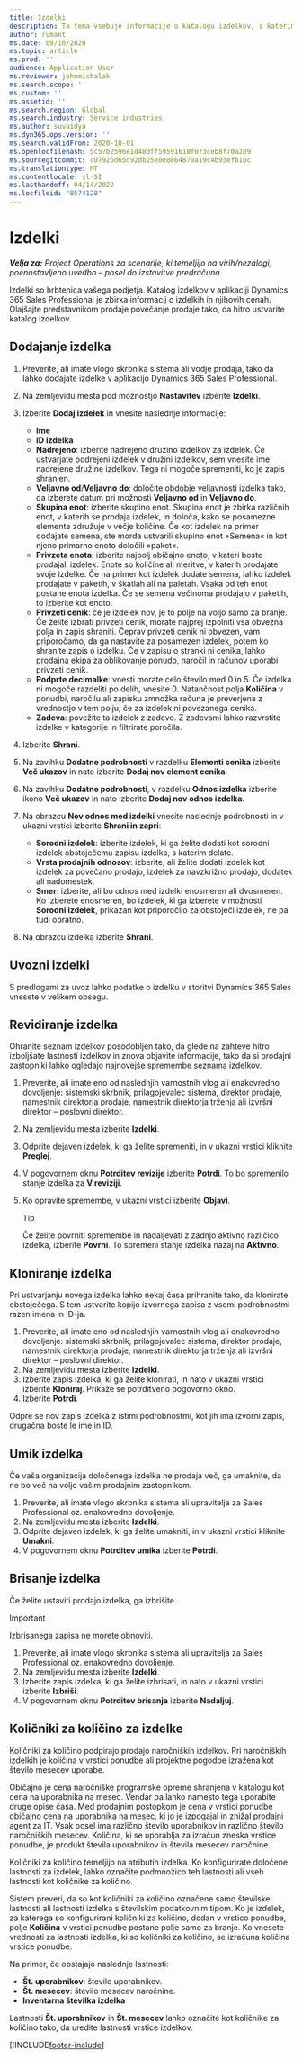 ```yaml
---
title: Izdelki
description: Ta tema vsebuje informacije o katalogu izdelkov, s katerimi lahko strankam posredujete informacije o izdelkih in cenah, ki jih ponuja vaša organizacija.
author: rumant
ms.date: 09/18/2020
ms.topic: article
ms.prod: ''
audience: Application User
ms.reviewer: johnmichalak
ms.search.scope: ''
ms.custom: ''
ms.assetid: ''
ms.search.region: Global
ms.search.industry: Service industries
ms.author: suvaidya
ms.dyn365.ops.version: ''
ms.search.validFrom: 2020-10-01
ms.openlocfilehash: 5c57b2596e1d480ff59591618f073ceb8f70a289
ms.sourcegitcommit: c0792bd65d92db25e0e8864879a19c4b93efb10c
ms.translationtype: MT
ms.contentlocale: sl-SI
ms.lasthandoff: 04/14/2022
ms.locfileid: "8574128"
---
```

# <a name="products"></a>Izdelki

_**Velja za:** Project Operations za scenarije, ki temeljijo na virih/nezalogi, poenostavljeno uvedbo – posel do izstavitve predračuna_

Izdelki so hrbtenica vašega podjetja. Katalog izdelkov v aplikaciji Dynamics 365 Sales Professional je zbirka informacij o izdelkih in njihovih cenah. Olajšajte predstavnikom prodaje povečanje prodaje tako, da hitro ustvarite katalog izdelkov.

## <a name="add-a-product"></a>Dodajanje izdelka

1.  Preverite, ali imate vlogo skrbnika sistema ali vodje prodaja, tako da lahko dodajate izdelke v aplikacijo Dynamics 365 Sales Professional.
2.  Na zemljevidu mesta pod možnostjo **Nastavitev** izberite **Izdelki**.
3.  Izberite **Dodaj izdelek** in vnesite naslednje informacije:

    -  **Ime**
    -  **ID izdelka**
    -  **Nadrejeno**: izberite nadrejeno družino izdelkov za izdelek. Če ustvarjate podrejeni izdelek v družini izdelkov, sem vnesite ime nadrejene družine izdelkov. Tega ni mogoče spremeniti, ko je zapis shranjen.
    -  **Veljavno od**/**Veljavno do**: določite obdobje veljavnosti izdelka tako, da izberete datum pri možnosti **Veljavno od** in **Veljavno do**.
    -  **Skupina enot**: izberite skupino enot. Skupina enot je zbirka različnih enot, v katerih se prodaja izdelek, in določa, kako se posamezne elemente združuje v večje količine. Če kot izdelek na primer dodajate semena, ste morda ustvarili skupino enot »Semena« in kot njeno primarno enoto določili »paket«.
    -  **Privzeta enota**: izberite najbolj običajno enoto, v kateri boste prodajali izdelek. Enote so količine ali meritve, v katerih prodajate svoje izdelke. Če na primer kot izdelek dodate semena, lahko izdelek prodajate v paketih, v škatlah ali na paletah. Vsaka od teh enot postane enota izdelka. Če se semena večinoma prodajajo v paketih, to izberite kot enoto.
    -  **Privzeti cenik**: če je izdelek nov, je to polje na voljo samo za branje. Če želite izbrati privzeti cenik, morate najprej izpolniti vsa obvezna polja in zapis shraniti. Čeprav privzeti cenik ni obvezen, vam priporočamo, da ga nastavite za posamezen izdelek, potem ko shranite zapis o izdelku. Če v zapisu o stranki ni cenika, lahko prodajna ekipa za oblikovanje ponudb, naročil in računov uporabi privzeti cenik.
    -  **Podprte decimalke**: vnesti morate celo število med 0 in 5. Če izdelka ni mogoče razdeliti po delih, vnesite 0. Natančnost polja **Količina** v ponudbi, naročilu ali zapisku zmnožka računa je preverjena z vrednostjo v tem polju, če za izdelek ni povezanega cenika.
    -  **Zadeva**: povežite ta izdelek z zadevo. Z zadevami lahko razvrstite izdelke v kategorije in filtrirate poročila.

4.  Izberite **Shrani**.
5.  Na zavihku **Dodatne podrobnosti** v razdelku **Elementi cenika** izberite **Več ukazov** in nato izberite **Dodaj nov element cenika**.
7.  Na zavihku **Dodatne podrobnosti**, v razdelku **Odnos izdelka** izberite ikono **Več ukazov** in nato izberite **Dodaj nov odnos izdelka**.
8.  Na obrazcu **Nov odnos med izdelki** vnesite naslednje podrobnosti in v ukazni vrstici izberite **Shrani in zapri**:

    -   **Sorodni izdelek**: izberite izdelek, ki ga želite dodati kot sorodni izdelek obstoječemu zapisu izdelka, s katerim delate.
    -   **Vrsta prodajnih odnosov**: izberite, ali želite dodati izdelek kot izdelek za povečano prodajo, izdelek za navzkrižno prodajo, dodatek ali nadomestek.
    -   **Smer**: izberite, ali bo odnos med izdelki enosmeren ali dvosmeren. Ko izberete enosmeren, bo izdelek, ki ga izberete v možnosti **Sorodni izdelek**, prikazan kot priporočilo za obstoječi izdelek, ne pa tudi obratno.

9.  Na obrazcu izdelka izberite **Shrani**.

## <a name="import-products"></a>Uvozni izdelki

S predlogami za uvoz lahko podatke o izdelku v storitvi Dynamics 365 Sales vnesete v velikem obsegu.

## <a name="revise-a-product"></a>Revidiranje izdelka

Ohranite seznam izdelkov posodobljen tako, da glede na zahteve hitro izboljšate lastnosti izdelkov in znova objavite informacije, tako da si prodajni zastopniki lahko ogledajo najnovejše spremembe seznama izdelkov.

1.  Preverite, ali imate eno od naslednjih varnostnih vlog ali enakovredno dovoljenje: sistemski skrbnik, prilagojevalec sistema, direktor prodaje, namestnik direktorja prodaje, namestnik direktorja trženja ali izvršni direktor – poslovni direktor.
2.  Na zemljevidu mesta izberite **Izdelki**.
3.  Odprite dejaven izdelek, ki ga želite spremeniti, in v ukazni vrstici kliknite **Preglej**.
4.  V pogovornem oknu **Potrditev revizije** izberite **Potrdi**. To bo spremenilo stanje izdelka za **V reviziji**.
5.  Ko opravite spremembe, v ukazni vrstici izberite **Objavi**.

    > [!TIP]
    > Če želite povrniti spremembe in nadaljevati z zadnjo aktivno različico izdelka, izberite **Povrni**. To spremeni stanje izdelka nazaj na **Aktivno**.

## <a name="clone-a-product"></a>Kloniranje izdelka 

Pri ustvarjanju novega izdelka lahko nekaj časa prihranite tako, da klonirate obstoječega. S tem ustvarite kopijo izvornega zapisa z vsemi podrobnostmi razen imena in ID-ja.

1.  Preverite, ali imate eno od naslednjih varnostnih vlog ali enakovredno dovoljenje: sistemski skrbnik, prilagojevalec sistema, direktor prodaje, namestnik direktorja prodaje, namestnik direktorja trženja ali izvršni direktor – poslovni direktor.
2.  Na zemljevidu mesta izberite **Izdelki**.
3.  Izberite zapis izdelka, ki ga želite klonirati, in nato v ukazni vrstici izberite **Kloniraj**. Prikaže se potrditveno pogovorno okno.
4.  Izberite **Potrdi**.

Odpre se nov zapis izdelka z istimi podrobnostmi, kot jih ima izvorni zapis, drugačna boste le ime in ID.

## <a name="retire-a-product"></a>Umik izdelka 

Če vaša organizacija določenega izdelka ne prodaja več, ga umaknite, da ne bo več na voljo vašim prodajnim zastopnikom.

1.  Preverite, ali imate vlogo skrbnika sistema ali upravitelja za Sales Professional oz. enakovredno dovoljenje.
2.  Na zemljevidu mesta izberite **Izdelki**.
3.  Odprite dejaven izdelek, ki ga želite umakniti, in v ukazni vrstici kliknite **Umakni**.
4.  V pogovornem oknu **Potrditev umika** izberite **Potrdi**.


## <a name="delete-a-product"></a>Brisanje izdelka

Če želite ustaviti prodajo izdelka, ga izbrišite.

> [!IMPORTANT]
> Izbrisanega zapisa ne morete obnoviti.

1.  Preverite, ali imate vlogo skrbnika sistema ali upravitelja za Sales Professional oz. enakovredno dovoljenje.
2.  Na zemljevidu mesta izberite **Izdelki**.
3.  Izberite zapis izdelka, ki ga želite izbrisati, in nato v ukazni vrstici izberite **Izbriši**.
4.  V pogovornem oknu **Potrditev brisanja** izberite **Nadaljuj**.
 
 ## <a name="quantity-factors-for-products"></a>Količniki za količino za izdelke

Količniki za količino podpirajo prodajo naročniških izdelkov. Pri naročniških izdelkih je količina v vrstici ponudbe ali projektne pogodbe izražena kot število mesecev uporabe.

Običajno je cena naročniške programske opreme shranjena v katalogu kot cena na uporabnika na mesec. Vendar pa lahko namesto tega uporabite druge opise časa. Med prodajnim postopkom je cena v vrstici ponudbe običajno cena na uporabnika na mesec, ki jo je izpogajal in znižal prodajni agent za IT. Vsak posel ima različno število uporabnikov in različno število naročniških mesecev. Količina, ki se uporablja za izračun zneska vrstice ponudbe, je produkt števila uporabnikov in števila mesecev naročnine.

Količniki za količino temeljijo na atributih izdelka. Ko konfigurirate določene lastnosti za izdelek, lahko označite podmnožico teh lastnosti ali vseh lastnosti kot količnike za količino.

Sistem preveri, da so kot količniki za količino označene samo številske lastnosti ali lastnosti izdelka s številskim podatkovnim tipom. Ko je izdelek, za katerega so konfigurirani količniki za količino, dodan v vrstico ponudbe, polje **Količina** v vrstici ponudbe postane polje samo za branje. Ko vnesete vrednosti za lastnosti izdelka, ki so količniki za količino, se izračuna količina vrstice ponudbe.

Na primer, če obstajajo naslednje lastnosti: 

- **Št. uporabnikov**: število uporabnikov. 
- **Št. mesecev**: število mesecev naročnine.
- **Inventarna številka izdelka** 

Lastnosti **Št. uporabnikov** in **Št. mesecev** lahko označite kot količnike za količino tako, da uredite lastnosti vrstice izdelkov. 


[!INCLUDE[footer-include](../includes/footer-banner.md)]